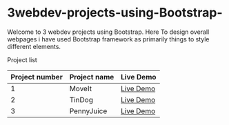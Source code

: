 # 3webdev-projects-using-Bootstrap-

Welcome to 3 webdev projects using Bootstrap.
Here To design overall webpages i have used Bootstrap framework as primarily things to style different elements.

Project list

| Project number | Project name | Live Demo |
| -------------- | ---------------------------------- | ---------------------- | 
| 1              | MoveIt                             | [Live Demo](https://moveit-zeta.vercel.app/) |
| 2              | TinDog                             | [Live Demo](https://tindog-kohl-sigma.vercel.app/) |
| 3              | PennyJuice                         | [Live Demo](https://mellifluous-palmier-330f7b.netlify.app/) |

